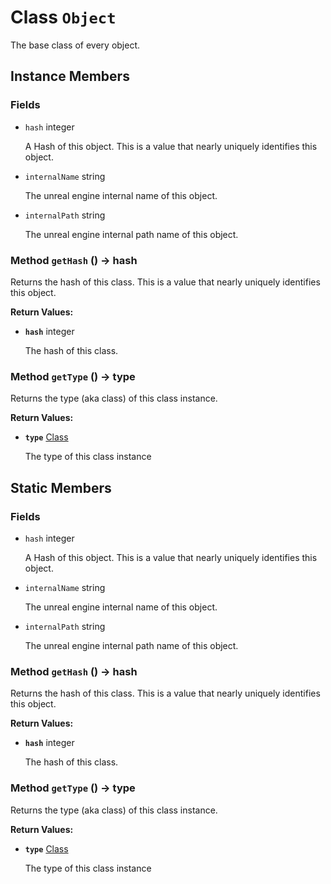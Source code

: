 # Class <code>Object</code>

The base class of every object.
## Instance Members
### Fields
- <code id="hash">hash</code> integer

  A Hash of this object. This is a value that nearly uniquely identifies this object.
- <code id="internal-name">internalName</code> string

  The unreal engine internal name of this object.
- <code id="internal-path">internalPath</code> string

  The unreal engine internal path name of this object.
### Method <code id="get-hash">getHash</code> () → hash
Returns the hash of this class. This is a value that nearly uniquely identifies this object.


<b>Return Values:</b>

- <code><b>hash</b></code> integer

  The hash of this class.
### Method <code id="get-type">getType</code> () → type
Returns the type (aka class) of this class instance.


<b>Return Values:</b>

- <code><b>type</b></code> <a href="Class.md">Class</a>

  The type of this class instance
## Static Members
### Fields
- <code id="s-hash">hash</code> integer

  A Hash of this object. This is a value that nearly uniquely identifies this object.
- <code id="s-internal-name">internalName</code> string

  The unreal engine internal name of this object.
- <code id="s-internal-path">internalPath</code> string

  The unreal engine internal path name of this object.
### Method <code id="s-get-hash">getHash</code> () → hash
Returns the hash of this class. This is a value that nearly uniquely identifies this object.


<b>Return Values:</b>

- <code><b>hash</b></code> integer

  The hash of this class.
### Method <code id="s-get-type">getType</code> () → type
Returns the type (aka class) of this class instance.


<b>Return Values:</b>

- <code><b>type</b></code> <a href="Class.md">Class</a>

  The type of this class instance
